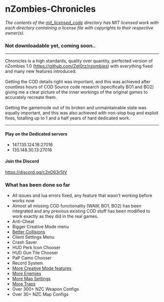 # nZombies-Chronicles 
_The contents of the [mit_licensed_code](https://github.com/Ethorbit/nZombies-Chronicles/blob/master-workshop/gamemodes/nzombies/gamemode/mit_licensed_code/) directory has MIT licensed work with each directory containing a license file with copyrights to their respective owner(s)._

### Not downloadable yet, coming soon..
______

Chronicles is a high standards, quality over quantity, perfected version of nZombies 1.0 (https://github.com/Zet0rz/nzombies) with everything fixed and many new features introduced.
<br></br>
Getting the COD details right was important, and this was achieved after countless hours of COD Source code research (specifically BO1 and BO2) giving me a clear picture of the inner workings of the original games to accurately recreate them.
<br></br>
Getting the gamemode out of its broken and unmaintainable state was equally important, and this was also achieved with non-stop bug and exploit fixes, totalling up to 1 and a half years of hard dedicated work.
______

#### Play on the Dedicated servers
* 147.135.124.18:27016
* 135.148.30.13:27016

#### Join the Discord
https://discord.gg/c2nD63r5tV

### What has been done so far
* All issues and lua errors fixed, any feature that wasn't working before works now
* Almost all missing COD functionality (WAW, BO1, BO2) has been integrated and any previous existing COD stuff has been modified to work exactly as they did in the real games.
* Anti-Cheat
* Bigger Creative Mode menu
* [Better Collisions](https://github.com/Ethorbit/nZombies-Chronicles/blob/master-workshop/Info/BETTERCOLLISIONS.md) 
* Client Settings Menu
* Crash Saver
* HUD Perk Icon Chooser
* HUD Gun Tile Chooser
* PaP Camo Chooser
* Record System
* [More Creative Mode features](https://github.com/Ethorbit/nZombies-Chronicles/blob/master-workshop/Info/New%20Creative%20Mode%20Stuff/README.md) 
* [More Enemies](https://github.com/Ethorbit/nZombies-Chronicles/tree/master-workshop/Info/New%20Enemies)
* [More Map Settings](https://github.com/Ethorbit/nZombies-Chronicles/blob/master-workshop/Info/New%20Creative%20Mode%20Stuff/Map%20Settings/README.md)
* [More Traps](https://github.com/Ethorbit/nZombies-Chronicles/blob/master-workshop/Info/New%20Creative%20Mode%20Stuff/Traps/README.md)   
* Over 300+ NZC Weapon Configs
* Over 30+ NZC Map Configs 
